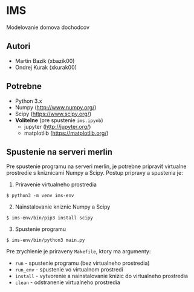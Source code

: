 # IMS
Modelovanie domova dochodcov

## Autori
* Martin Bazik (xbazik00)
* Ondrej Kurak (xkurak00)

## Potrebne 
* Python 3.x
* Numpy (http://www.numpy.org/)
* Scipy (https://www.scipy.org/)
* **Volitelne** (pre spustenie `ims.ipynb`)
    * jupyter (http://jupyter.org/)
    * matplotlib (https://matplotlib.org/)


## Spustenie na serveri merlin
Pre spustenie programu na serveri merlin,
je potrebne pripraviť virtualne prostredie s
kniznicami Numpy a Scipy. Postup pripravy a spustenia je:
1. Priravenie virtualneho prostredia
```
$ python3 -m venv ims-env
```
2. Nainstalovanie kniznic Numpy a Scipy
```
$ ims-env/bin/pip3 install scipy
```
3. Spustenie programu
```
$ ims-env/bin/python3 main.py
```
Pre zrychlenie je priraveny `Makefile`, ktory ma argumenty:
* `run` - spustenie programu (bez virtualneho prostredia)
* `run_env` - spustenie vo virtualnom prostredi
* `install` - vytvorenie a nainstalovanie knizic do virtualneho prostredia
* `clean` - odstranenie virtualneho prostredia
